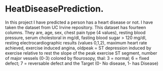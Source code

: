 # HeatDiseasePrediction.
In this project I have predicted a person has a heart disease or not. I have taken the dataset from UC Irvine repository. This dataset has fourteen columns. They are, age, sex, chest pain type (4 values), resting blood pressure, serum cholestoral in mg/dl, fasting blood sugar > 120 mg/dl, resting electrocardiographic results (values 0,1,2), maximum heart rate achieved, exercise induced angina, oldpeak = ST depression induced by exercise relative to rest the slope of the peak exercise ST segment, number of major vessels (0-3) colored by flourosopy, thal: 3 = normal; 6 = fixed defect; 7 = reversable defect and the Target (0- No disease, 1- has Disease)
